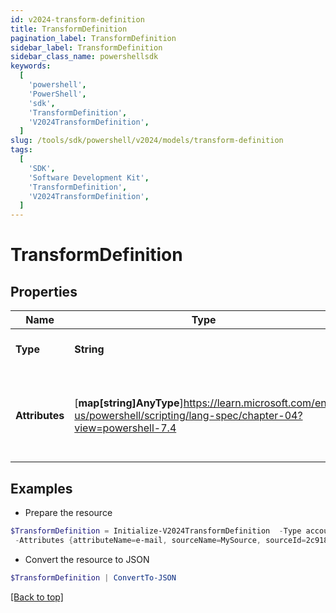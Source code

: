 ```yaml
---
id: v2024-transform-definition
title: TransformDefinition
pagination_label: TransformDefinition
sidebar_label: TransformDefinition
sidebar_class_name: powershellsdk
keywords:
  [
    'powershell',
    'PowerShell',
    'sdk',
    'TransformDefinition',
    'V2024TransformDefinition',
  ]
slug: /tools/sdk/powershell/v2024/models/transform-definition
tags:
  [
    'SDK',
    'Software Development Kit',
    'TransformDefinition',
    'V2024TransformDefinition',
  ]
---
```


# TransformDefinition

## Properties

| Name | Type | Description | Notes |
| --- | --- | --- | --- |
| **Type** | **String** | Transform definition type. | [optional] |
| **Attributes** | [**map[string]AnyType**]https://learn.microsoft.com/en-us/powershell/scripting/lang-spec/chapter-04?view=powershell-7.4 | Arbitrary key-value pairs to store any metadata for the object | [optional] |

## Examples

- Prepare the resource

```powershell
$TransformDefinition = Initialize-V2024TransformDefinition  -Type accountAttribute `
 -Attributes {attributeName=e-mail, sourceName=MySource, sourceId=2c9180877a826e68017a8c0b03da1a53}
```

- Convert the resource to JSON

```powershell
$TransformDefinition | ConvertTo-JSON
```

[[Back to top]](#)
